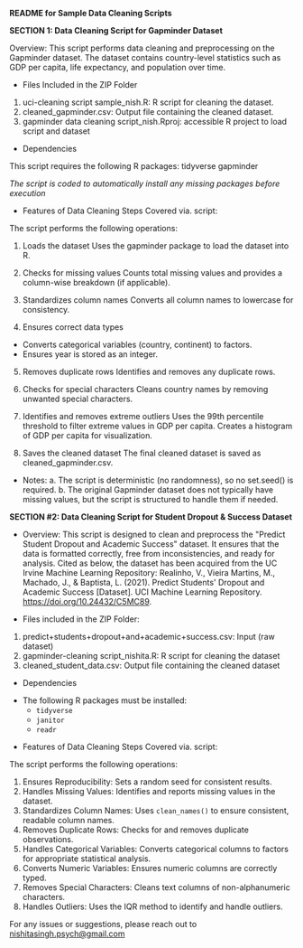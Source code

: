 __README for Sample Data Cleaning Scripts__

__SECTION 1: Data Cleaning Script for Gapminder Dataset__

Overview:
This script performs data cleaning and preprocessing on the Gapminder dataset. The dataset contains country-level statistics such as GDP per capita, life expectancy, and population over time.

* Files Included in the ZIP Folder

1. uci-cleaning script sample_nish.R: R script for cleaning the dataset.
2. cleaned_gapminder.csv: Output file containing the cleaned dataset.
3. gapminder data cleaning script_nish.Rproj: accessible R project to load script and dataset

* Dependencies

This script requires the following R packages:
tidyverse
gapminder

*The script is coded to automatically install any missing packages before execution*


* Features of Data Cleaning Steps Covered via. script:

The script performs the following operations:

1. Loads the dataset
Uses the gapminder package to load the dataset into R.

2. Checks for missing values
Counts total missing values and provides a column-wise breakdown (if applicable).

3. Standardizes column names
Converts all column names to lowercase for consistency.

4. Ensures correct data types
- Converts categorical variables (country, continent) to factors.
- Ensures year is stored as an integer.

5. Removes duplicate rows
Identifies and removes any duplicate rows.

6. Checks for special characters
Cleans country names by removing unwanted special characters.

7. Identifies and removes extreme outliers
Uses the 99th percentile threshold to filter extreme values in GDP per capita.
Creates a histogram of GDP per capita for visualization.

8. Saves the cleaned dataset
The final cleaned dataset is saved as cleaned_gapminder.csv.

* Notes:
  a. The script is deterministic (no randomness), so no set.seed() is required.
  b. The original Gapminder dataset does not typically have missing values, but the script is structured to handle them if needed.



__SECTION #2: Data Cleaning Script for Student Dropout & Success Dataset__

* Overview: 
This script is designed to clean and preprocess the "Predict Student Dropout and Academic Success" dataset. It ensures that the data is formatted correctly, free from inconsistencies, and ready for analysis.
Cited as below, the dataset has been acquired from the UC Irvine Machine Learning Repository:  [
](https://archive.ics.uci.edu/dataset/697/predict+students+dropout+and+academic+success)
Realinho, V., Vieira Martins, M., Machado, J., & Baptista, L. (2021). Predict Students' Dropout and Academic Success [Dataset]. UCI Machine Learning Repository. https://doi.org/10.24432/C5MC89.

* Files included in the ZIP Folder:
1. predict+students+dropout+and+academic+success.csv: Input (raw dataset)
2. gapminder-cleaning script_nishita.R: R script for cleaning the dataset
3. cleaned_student_data.csv: Output file containing the cleaned dataset

* Dependencies
- The following R packages must be installed:
  - `tidyverse`
  - `janitor`
  - `readr`

* Features of Data Cleaning Steps Covered via. script:

The script performs the following operations:

1. Ensures Reproducibility: Sets a random seed for consistent results.
2. Handles Missing Values: Identifies and reports missing values in the dataset.
3. Standardizes Column Names: Uses `clean_names()` to ensure consistent, readable column names.
4. Removes Duplicate Rows: Checks for and removes duplicate observations.
5. Handles Categorical Variables: Converts categorical columns to factors for appropriate statistical analysis.
6. Converts Numeric Variables: Ensures numeric columns are correctly typed.
7. Removes Special Characters: Cleans text columns of non-alphanumeric characters.
8. Handles Outliers: Uses the IQR method to identify and handle outliers.



For any issues or suggestions, please reach out to nishitasingh.psych@gmail.com

  
